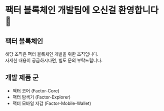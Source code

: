 # 팩터 블록체인 개발팀에 오신걸 환영합니다 :wave:
## 팩터 블록체인 
해당 조직은 팩터 블록체인 개발을 위한 조직입니다.  
자세한 내용이 궁금하시다면, 별도 문의 부탁드립니다.

## 개발 제품 군
+ 팩터 코어 (Factor-Core)
+ 팩터 탐색기 (Factor-Explorer)
+ 팩터 모바일 지갑 (Factor-Mobile-Wallet)
